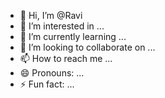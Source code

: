 - 👋 Hi, I’m @Ravi
- 👀 I’m interested in ...
- 🌱 I’m currently learning ...
- 💞️ I’m looking to collaborate on ...
- 📫 How to reach me ...
- 😄 Pronouns: ...
- ⚡ Fun fact: ...

<!---
RaviPapa/RaviPapa is a ✨ special ✨ repository because its `README.md` (this file) appears on your GitHub profile.
You can click the Preview link to take a look at your changes.
--->
<!DOCTYPE html>
<html lang="en">
<head>
    <meta charset="UTF-8">
    <meta name="viewport" content="width=device-width, initial-scale=1.0">
    <title>My stock learners</stock knowledge>
    <style>
        body {
            font-family: Arial, sans-serif;
            margin: 0;
            padding: 0;
        }
        header {
            background-color: #f1f1f1;
            padding: 20px;
            text-align: center;
        }
        main {
            padding: 20px;
        }
        .button {
            background-color: #4CAF50;
            border: none;
            color: white;
            padding: 15px 32px;
            text-align: center;
            text-decoration: none;
            display: inline-block;
            font-size: 16px;
            margin: 4px 2px;
            cursor: pointer;
        }
    </style>
</head>
<body>
    <header>
        <h1>Welcome to My Website</h1>
    </header>
    <main>
        <h2>About Me</h2>
        <p>Hi, I'm John Doe. I'm a web developer from India.</p>
        <button class="button" onclick="showAlert()">Click me</button>
    </main>
    <script>
        function showAlert() {
            alert("Hello! I'm an alert box.");
        }
    </script>
</body>
</html>
